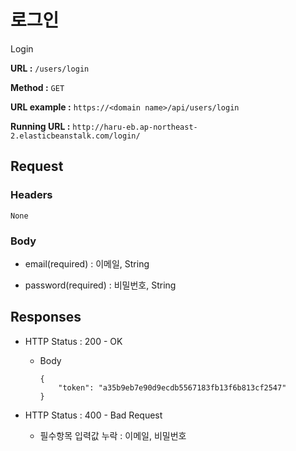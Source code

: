 # 로그인

Login

**URL :** `/users/login`

**Method :** `GET`

**URL example :** `https://<domain name>/api/users/login`

**Running URL :** `http://haru-eb.ap-northeast-2.elasticbeanstalk.com/login/`

## Request

### Headers

`None`

### Body

-   email(required) : 이메일, String

-   password(required) : 비밀번호, String

## Responses

-   HTTP Status : 200 - OK

    -   Body

            {
                "token": "a35b9eb7e90d9ecdb5567183fb13f6b813cf2547"
            }

-   HTTP Status : 400 - Bad Request

    -   필수항목 입력값 누락 : 이메일, 비밀번호
